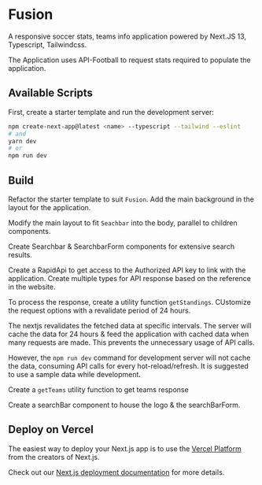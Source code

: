 # Fusion

A responsive soccer stats, teams info application powered by Next.JS 13, Typescript, Tailwindcss.

The Application uses API-Football to request stats required to populate the application.

## Available Scripts

First, create a starter template and run the development server:

```bash
npm create-next-app@latest <name> --typescript --tailwind --eslint
# and
yarn dev
# or
npm run dev
```

## Build

Refactor the starter template to suit `Fusion`. Add the main background in the layout for the application.

Modify the main layout to fit `Seachbar` into the body, parallel to children components.

Create Searchbar & SearchbarForm components for extensive search results.

Create a RapidApi to get access to the Authorized API key to link with the application. Create multiple types for API response based on the reference in the website.

To process the response, create a utility function `getStandings`. CUstomize the request options with a revalidate period of 24 hours.

The nextjs revalidates the fetched data at specific intervals. The server will cache the data for 24 hours & feed the application with cached data when many requests are made. This prevents the unnecessary usage of API calls.

However, the `npm run dev` command for development server will not cache the data, consuming API calls for every hot-reload/refresh. It is suggested to use a sample data while development.

Create a `getTeams` utility function to get teams response

Create a searchBar component to house the logo & the searchBarForm.

## Deploy on Vercel

The easiest way to deploy your Next.js app is to use the [Vercel Platform](https://vercel.com/new?utm_medium=default-template&filter=next.js&utm_source=create-next-app&utm_campaign=create-next-app-readme) from the creators of Next.js.

Check out our [Next.js deployment documentation](https://nextjs.org/docs/deployment) for more details.
